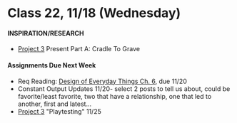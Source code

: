  # Class 22, 11/18 (Wednesday)


#### INSPIRATION/RESEARCH

* [Project 3](seatbelts.md) Present Part A: Cradle To Grave 

 #### Assignments Due Next Week
 
* Req Reading: [Design of Everyday Things Ch. 6](https://drive.google.com/file/d/1xCeq74PZyiEm1Zyq3qS_HpTDgOjwoZYu/view?usp=sharing), due 11/20 
* Constant Output Updates 11/20- select 2 posts to tell us about, could be favorite/least favorite, two that have a relationship, one that led to another, first and latest...
* [Project 3](seatbelts.md) "Playtesting" 11/25 
